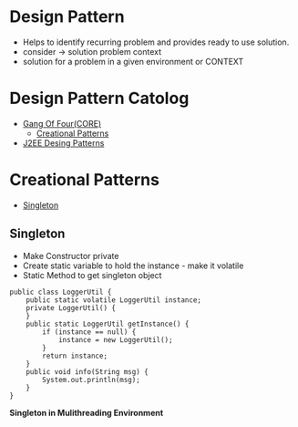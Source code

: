 # Design Pattern
* Helps to identify recurring problem and provides ready to use solution.
* consider -> solution problem context
* solution for a problem in a given environment or CONTEXT
# Design Pattern Catolog
* [Gang Of Four(CORE)](#core(gof)-design-patterns)
	* [Creational Patterns](#creational-patterns)
* [J2EE Desing Patterns](#j2ee-design-patterns)
	
# Creational Patterns
* [Singleton](#singleton)
## Singleton
* Make Constructor private
* Create static variable to hold the instance - make it volatile
* Static Method to get singleton object

```
public class LoggerUtil {
	public static volatile LoggerUtil instance;
	private LoggerUtil() {
	}
	public static LoggerUtil getInstance() {
		if (instance == null) {
			instance = new LoggerUtil();
		}
		return instance;
	}
	public void info(String msg) {
		System.out.println(msg);
	}
}
```

**Singleton in Mulithreading Environment** <br>

